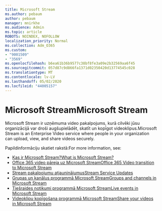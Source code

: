 ```yaml
---
title: Microsoft Stream
ms.author: pebaum
author: pebaum
manager: mnirkhe
ms.audience: Admin
ms.topic: article
ROBOTS: NOINDEX, NOFOLLOW
localization_priority: Normal
ms.collection: Adm_O365
ms.custom:
- "9001509"
- "3569"
ms.openlocfilehash: b6ea61b36b9577c38bf8fe3a09e2b32569aa6f45
ms.sourcegitcommit: 057d87c9d866fa1371d02350420d13774545c028
ms.translationtype: MT
ms.contentlocale: lv-LV
ms.lasthandoff: 05/02/2020
ms.locfileid: "44005157"
---
```

# <a name="microsoft-stream"></a><span data-ttu-id="a245a-102">Microsoft Stream</span><span class="sxs-lookup"><span data-stu-id="a245a-102">Microsoft Stream</span></span>

<span data-ttu-id="a245a-103">Microsoft Stream ir uzņēmuma video pakalpojums, kurā cilvēki jūsu organizācijā var droši augšupielādēt, skatīt un kopīgot videoklipus.</span><span class="sxs-lookup"><span data-stu-id="a245a-103">Microsoft Stream is an Enterprise Video service where people in your organization can upload, view, and share videos securely.</span></span> 

<span data-ttu-id="a245a-104">Papildinformāciju skatiet rakstā:</span><span class="sxs-lookup"><span data-stu-id="a245a-104">For more information, see:</span></span>

- [<span data-ttu-id="a245a-105">Kas ir Microsoft Stream?</span><span class="sxs-lookup"><span data-stu-id="a245a-105">What is Microsoft Stream?</span></span>](https://docs.microsoft.com/stream/overview)
- [<span data-ttu-id="a245a-106">Office 365 video pāreja uz Microsoft Stream</span><span class="sxs-lookup"><span data-stu-id="a245a-106">Office 365 Video transition to Microsoft Stream</span></span>](https://docs.microsoft.com/stream/migrate-from-office-365)
- [<span data-ttu-id="a245a-107">Stream pakalpojumu atjauninājumus</span><span class="sxs-lookup"><span data-stu-id="a245a-107">Stream Service Updates</span></span>](https://techcommunity.microsoft.com/t5/microsoft-stream-service-updates/bd-p/StreamAnnouncements)
- [<span data-ttu-id="a245a-108">Grupas un kanālus programmā Microsoft Stream</span><span class="sxs-lookup"><span data-stu-id="a245a-108">Groups and channels in Microsoft Stream</span></span>](https://docs.microsoft.com/stream/groups-channels-organization)
- [<span data-ttu-id="a245a-109">Tiešraides notikumi programmā Microsoft Stream</span><span class="sxs-lookup"><span data-stu-id="a245a-109">Live events in Microsoft Stream</span></span>](https://docs.microsoft.com/stream/live-event-overview)
- [<span data-ttu-id="a245a-110">Videoklipu kopīgošana programmā Microsoft Stream</span><span class="sxs-lookup"><span data-stu-id="a245a-110">Share your videos in Microsoft Stream</span></span>](https://docs.microsoft.com/stream/portal-share-video)
